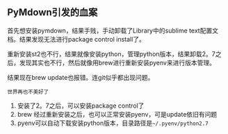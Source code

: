 PyMdown引发的血案
---

首先想安装pymdown，结果手贱，手动卸载了Library中的sublime text配置文档。结果发现无法进行package control install了。

重新安装st2也不行，结果就像安装python，管理python版本，结果卸载2。7之后，发现其实也不行，然后就像用brew进行重新安装pyenv来进行版本管理。

结果现在brew update也报错。连git似乎都出现问题。

`世界再也不美好了`


1. 安装了2。7之后，可以安装package control了
2. brew 经过重新安装之后，也可以正常安装pyenv，可是update依旧有问题
3. pyenv可以自动下载安装python版本，目录路径是`~/.pyenv/python2.7`
